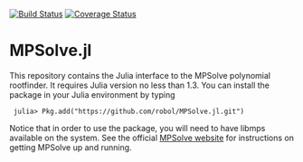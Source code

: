 [![Build Status](https://travis-ci.org/kagalenko-m-b/MPSolve.jl.svg?branch=master)](https://travis-ci.org/kagalenko-m-b/MPSolve.jl)
[![Coverage Status](https://coveralls.io/repos/github/kagalenko-m-b/MPSolve.jl/badge.svg)](https://coveralls.io/github/kagalenko-m-b/MPSolve.jl)

# MPSolve.jl
This repository contains the Julia interface to the MPSolve
polynomial rootfinder. It requires Julia version no less than 1.3. You can
install the package in your Julia environment by typing 
```
 julia> Pkg.add("https://github.com/robol/MPSolve.jl.git")
```
Notice that in order to use the package, you will need to have
libmps available on the system. See the official [MPSolve website](http://numpi.dm.unipi.it/mpsolve/)
for instructions on getting MPSolve up and running. 



